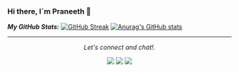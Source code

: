 ### Hi there, I`m Praneeth 👋
***My GitHub Stats:***
[![GitHub Streak](https://github-readme-streak-stats.herokuapp.com/?user=praneethratna)](https://git.io/streak-stats)
[![Anurag's GitHub stats](https://github-readme-stats.vercel.app/api?username=praneethratna)](https://github.com/anuraghazra/github-readme-stats)
<hr></hr>
<p align="center">
  <i>Let's connect and chat!.</i>

  <p align="center">
    <a href="https://twitter.com/praneethratna" alt="Twitter"><img src="https://raw.githubusercontent.com/jayehernandez/jayehernandez/3f5402efef9a0ae89211a6e04609558e862ca616/readme/twitter-fill.svg"></a>
    <a href="https://www.linkedin.com/in/praneeth-ratna-9219521b5/" alt="Linkedin"><img src="https://raw.githubusercontent.com/jayehernandez/jayehernandez/3f5402efef9a0ae89211a6e04609558e862ca616/readme/linkedin-fill.svg"></a>
    <a href="mailto:praneethratna@gmail.com" alt="Contact me"><img src="https://raw.githubusercontent.com/jayehernandez/jayehernandez/3f5402efef9a0ae89211a6e04609558e862ca616/readme/mail-fill.svg"></a>
  </p>

<!--
**praneethratna/praneethratna** is a ✨ _special_ ✨ repository because its `README.md` (this file) appears on your GitHub profile.

Here are some ideas to get you started:

- 🔭 I’m currently working on ...
- 🌱 I’m currently learning ...
- 👯 I’m looking to collaborate on ...
- 🤔 I’m looking for help with ...
- 💬 Ask me about ...
- 📫 How to reach me: ...
- 😄 Pronouns: ...
- ⚡ Fun fact: ...
-->
